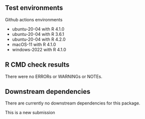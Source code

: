 ## Test environments

Github actions environments
* ubuntu-20-04 with R 4.1.0
* ubuntu-20-04 with R 3.6.1
* ubuntu-20-04 with R 4.2.0
* macOS-11 with R 4.1.0
* windows-2022 with R 4.1.0

## R CMD check results
There were no ERRORs or WARNINGs or NOTEs. 

## Downstream dependencies
There are currently no downstream dependencies for this package.

This is a new submission

